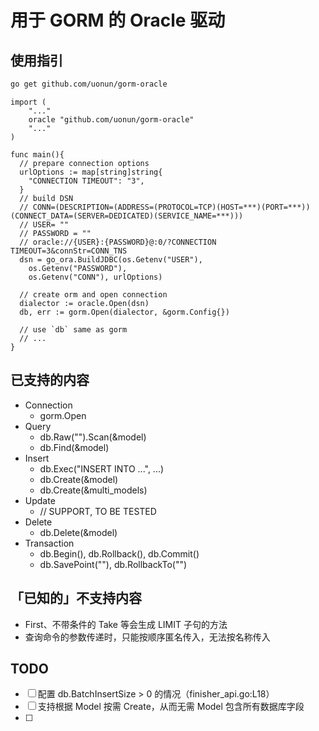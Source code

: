 # 用于 GORM 的 Oracle 驱动

## 使用指引

```bash
go get github.com/uonun/gorm-oracle
```

```golang
import (
	"..."
	oracle "github.com/uonun/gorm-oracle"
	"..."
)

func main(){
  // prepare connection options
  urlOptions := map[string]string{
    "CONNECTION TIMEOUT": "3",
  }
  // build DSN
  // CONN=(DESCRIPTION=(ADDRESS=(PROTOCOL=TCP)(HOST=***)(PORT=***))(CONNECT_DATA=(SERVER=DEDICATED)(SERVICE_NAME=***)))
  // USER= ""
  // PASSWORD = ""
  // oracle://{USER}:{PASSWORD}@:0/?CONNECTION TIMEOUT=3&connStr=CONN_TNS
  dsn = go_ora.BuildJDBC(os.Getenv("USER"), 
    os.Getenv("PASSWORD"), 
    os.Getenv("CONN"), urlOptions)

  // create orm and open connection
  dialector := oracle.Open(dsn)
  db, err := gorm.Open(dialector, &gorm.Config{})

  // use `db` same as gorm
  // ...
}
```

## 已支持的内容

- Connection
  - gorm.Open
- Query
  - db.Raw("").Scan(&model)
  - db.Find(&model)
- Insert
  - db.Exec("INSERT INTO ...", ...)
  - db.Create(&model)
  - db.Create(&multi_models)
- Update
  - // SUPPORT, TO BE TESTED
- Delete
  - db.Delete(&model)
- Transaction
  - db.Begin(), db.Rollback(), db.Commit()
  - db.SavePoint(""), db.RollbackTo("")

## 「已知的」不支持内容

- First、不带条件的 Take 等会生成 LIMIT 子句的方法
- 查询命令的参数传递时，只能按顺序匿名传入，无法按名称传入

## TODO

- [ ] 配置 db.BatchInsertSize > 0 的情况（finisher_api.go:L18）
- [ ] 支持根据 Model 按需 Create，从而无需 Model 包含所有数据库字段
- [ ] 
